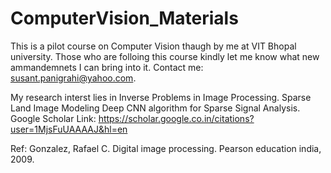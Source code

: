 # ComputerVision_Materials
This is a pilot course on Computer Vision thaugh by me at VIT Bhopal university.
Those who are folloing this course kindly let me know what new ammandemnets I can bring into it.
Contact me: susant.panigrahi@yahoo.com.

My research interst lies in Inverse Problems in Image Processing.
Sparse Land Image Modeling
Deep CNN algorithm for Sparse Signal Analysis.
Google Scholar Link: https://scholar.google.co.in/citations?user=1MjsFuUAAAAJ&hl=en

Ref: Gonzalez, Rafael C. Digital image processing. Pearson education india, 2009.
